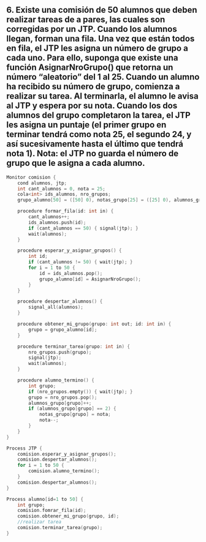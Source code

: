 ## 6. Existe una comisión de 50 alumnos que deben realizar tareas de a pares, las cuales son corregidas por un JTP. Cuando los alumnos llegan, forman una fila. Una vez que están todos en fila, el JTP les asigna un número de grupo a cada uno. Para ello, suponga que existe una función AsignarNroGrupo() que retorna un número “aleatorio” del 1 al 25. Cuando un alumno ha recibido su número de grupo, comienza a realizar su tarea. Al terminarla, el alumno le avisa al JTP y espera por su nota. Cuando los dos alumnos del grupo completaron la tarea, el JTP les asigna un puntaje (el primer grupo en terminar tendrá como nota 25, el segundo 24, y así sucesivamente hasta el último que tendrá nota 1). Nota: el JTP no guarda el número de grupo que le asigna a cada alumno.

```cpp
Monitor comision {
    cond alumnos, jtp;
    int cant_alumnos = 0, nota = 25;
    cola<int> ids_alumnos, nro_grupos;
    grupo_alumno[50] = ([50] 0), notas_grupo[25] = ([25] 0), alumnos_grupo[25] = ([25] 0);

    procedure formar_fila(id: int in) {
        cant_alumnos++;
        ids_alumnos.push(id);
        if (cant_alumnos == 50) { signal(jtp); }
        wait(alumnos);
    }

    procedure esperar_y_asignar_grupos() {
        int id;
        if (cant_alumnos != 50) { wait(jtp); }
        for i = 1 to 50 {
            id = ids_alumnos.pop();
            grupo_alumno[id] = AsignarNroGrupo();
        }
    }

    procedure despertar_alumnos() {
        signal_all(alumnos);
    }

    procedure obtener_mi_grupo(grupo: int out; id: int in) {
        grupo = grupo_alumno[id];
    }

    procedure terminar_tarea(grupo: int in) {
        nro_grupos.push(grupo);
        signal(jtp);
        wait(alumnos);
    }

    procedure alumno_termino() {
        int grupo;
        if (nro_grupos.empty()) { wait(jtp); }
        grupo = nro_grupos.pop();
        alumnos_grupo[grupo]++;
        if (alumnos_grupo[grupo] == 2) {
            notas_grupo[grupo] = nota;
            nota--;
        }
    }
}

Process JTP {
    comision.esperar_y_asignar_grupos();
    comision.despertar_alumnos();
    for i = 1 to 50 {
        comision.alumno_termino();
    }
    comision.despertar_alumnos();
}

Process alumno[id=1 to 50] {
    int grupo;
    comision.fomrar_fila(id);
    comision.obtener_mi_grupo(grupo, id);
    //realizar tarea
    comision.terminar_tarea(grupo);
}
```